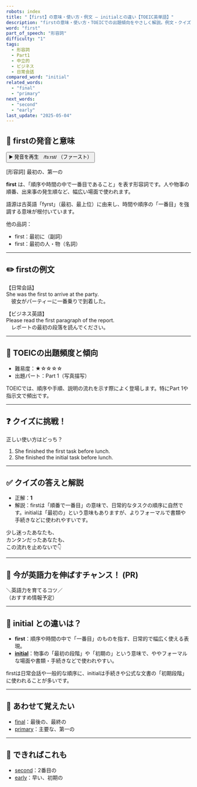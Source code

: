 ```yaml
---
robots: index
title: "【first】の意味・使い方・例文 ― initialとの違い【TOEIC英単語】"
description: "firstの意味・使い方・TOEICでの出題傾向をやさしく解説。例文・クイズ付きでinitialとの違いもわかりやすく学べます。"
word: "first"
part_of_speech: "形容詞"
difficulty: "1"
tags:
  - 形容詞
  - Part1
  - 中立的
  - ビジネス
  - 日常会話
compared_word: "initial"
related_words:
  - "final"
  - "primary"
next_words:
  - "second"
  - "early"
last_update: "2025-05-04"
---
```


## 🔰 firstの発音と意味

<button class="play-audio" onclick="playTTS('first')">
  <span class="play-audio-main">
    ▶️ 発音を再生　/fɜːrst/
  </span>
  <span class="play-audio-sub">
    （ファースト）
  </span>
</button>

[形容詞] 最初の、第一の

**first** は、「順序や時間の中で一番目であること」を表す形容詞です。人や物事の順番、出来事の発生順など、幅広い場面で使われます。

語源は古英語「fyrst」（最初、最上位）に由来し、時間や順序の「一番目」を強調する意味が根付いています。

他の品詞：  
- first：最初に（副詞）
- first：最初の人・物（名詞）

---

## ✏️ firstの例文

【日常会話】  
She was the first to arrive at the party.  
　彼女がパーティーに一番乗りで到着した。

【ビジネス英語】  
Please read the first paragraph of the report.  
　レポートの最初の段落を読んでください。

---

## 🎯 TOEICの出題頻度と傾向

- 難易度：★☆☆☆☆
- 出題パート：Part 1（写真描写）

TOEICでは、順序や手順、説明の流れを示す際によく登場します。特にPart 1や指示文で頻出です。

---

## ❓ クイズに挑戦！

正しい使い方はどっち？

1. She finished the first task before lunch.  
2. She finished the initial task before lunch.

---

## ✅ クイズの答えと解説

- 正解：**1**
- 解説：firstは「順番で一番目」の意味で、日常的なタスクの順序に自然です。initialは「最初の」という意味もありますが、よりフォーマルで書類や手続きなどに使われやすいです。

少し迷ったあなたも、  
カンタンだったあなたも、  
この流れを止めないで👇️

---

## 🚀 今が英語力を伸ばすチャンス！ (PR)

<div class="info-center">
＼英語力を育てるコツ／<br>  
（おすすめ情報予定）
</div>

---

## 🤔  initial との違いは？

- **first**：順序や時間の中で「一番目」のものを指す、日常的で幅広く使える表現。
- **[initial](/word/initial)**：物事の「最初の段階」や「初期の」という意味で、ややフォーマルな場面や書類・手続きなどで使われやすい。

firstは日常会話や一般的な順序に、initialは手続きや公式な文書の「初期段階」に使われることが多いです。

---

## 🧩 あわせて覚えたい

- [final](/word/final)：最後の、最終の
- [primary](/word/primary)：主要な、第一の

---

## 📖 できればこれも

- [second](/word/second)：2番目の
- [early](/word/early)：早い、初期の

<!-- cvid: aid36_bid04 -->
